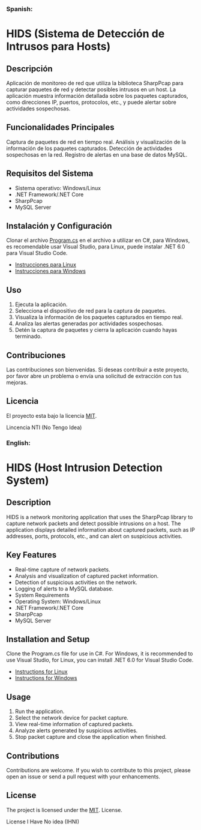 ### Spanish: 
# HIDS (Sistema de Detección de Intrusos para Hosts)

## Descripción

Aplicación de monitoreo de red que utiliza la biblioteca SharpPcap para capturar paquetes de red y detectar posibles intrusos en un host. La aplicación muestra información detallada sobre los paquetes capturados, como direcciones IP, puertos, protocolos, etc., y puede alertar sobre actividades sospechosas.

## Funcionalidades Principales

Captura de paquetes de red en tiempo real.
Análisis y visualización de la información de los paquetes capturados.
Detección de actividades sospechosas en la red.
Registro de alertas en una base de datos MySQL.

## Requisitos del Sistema

- Sistema operativo: Windows/Linux
- .NET Framework/.NET Core
- SharpPcap
- MySQL Server
## Instalación y Configuración
Clonar el archivo [Program.cs](https://github.com/Wilfred748/HIDS-DB-SIEM/blob/main/Program.cs) en el archivo a utilizar en C#, para Windows, es recomendable usar Visual Studio, para Linux, puede instalar .NET 6.0 para Visual Studio Code.

- [Instrucciones para Linux](https://github.com/Wilfred748/HIDS-DB-SIEM/blob/main/instrucciones_linux.txt)
 - [Instrucciones para Windows](https://github.com/Wilfred748/HIDS-DB-SIEM/blob/main/instrucciones_windows.txt)

    

## Uso
1. Ejecuta la aplicación.
2. Selecciona el dispositivo de red para la captura de paquetes.
3. Visualiza la información de los paquetes capturados en tiempo real.
4. Analiza las alertas generadas por actividades sospechosas.
5. Detén la captura de paquetes y cierra la aplicación cuando hayas terminado.

## Contribuciones
Las contribuciones son bienvenidas. Si deseas contribuir a este proyecto, por favor abre un problema o envía una solicitud de extracción con tus mejoras.


## Licencia

El proyecto esta bajo la licencia [MIT](https://choosealicense.com/licenses/mit/).

Lincencia NTI (No Tengo Idea)


### English: 

# HIDS (Host Intrusion Detection System)
## Description
HIDS is a network monitoring application that uses the SharpPcap library to capture network packets and detect possible intrusions on a host. The application displays detailed information about captured packets, such as IP addresses, ports, protocols, etc., and can alert on suspicious activities.

## Key Features
- Real-time capture of network packets.
- Analysis and visualization of captured packet information.
- Detection of suspicious activities on the network.
- Logging of alerts to a MySQL database.
- System Requirements
- Operating System: Windows/Linux
- .NET Framework/.NET Core
- SharpPcap
- MySQL Server
## Installation and Setup
Clone the Program.cs file for use in C#. For Windows, it is recommended to use Visual Studio, for Linux, you can install .NET 6.0 for Visual Studio Code.

- [Instructions for Linux](https://github.com/Wilfred748/HIDS-DB-SIEM/blob/main/instrucciones_linux.txt)
- [Instructions for Windows](https://github.com/Wilfred748/HIDS-DB-SIEM/blob/main/instrucciones_windows.txt)
## Usage
1. Run the application.
2. Select the network device for packet capture.
3. View real-time information of captured packets.
4. Analyze alerts generated by suspicious activities.
5. Stop packet capture and close the application when finished.
## Contributions
Contributions are welcome. If you wish to contribute to this project, please open an issue or send a pull request with your enhancements.

## License
The project is licensed under the [MIT](https://choosealicense.com/licenses/mit/). License.

License I Have No idea (IHNI)


